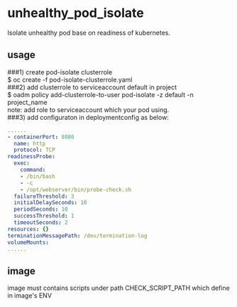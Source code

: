 # unhealthy_pod_isolate
Isolate unhealthy pod base on readiness of kubernetes. 
## usage
###1) create pod-isolate clusterrole <br>
$ oc create -f pod-isolate-clusterrole.yaml<br>
###2) add clusterrole to serviceaccount default in project<br>
$ oadm policy add-clusterrole-to-user pod-isolate -z default  -n project_name<br>
note: add role to serviceaccount which your pod using.<br>
###3) add configuraton in deploymentconfig as below:<br>
```yaml
......
- containerPort: 8080
  name: http
  protocol: TCP
readinessProbe:
  exec:
    command:
    - /bin/bash
    - -c
    - /opt/webserver/bin/probe-check.sh
  failureThreshold: 3
  initialDelaySeconds: 10
  periodSeconds: 10
  successThreshold: 1
  timeoutSeconds: 2
resources: {}
terminationMessagePath: /dev/termination-log
volumeMounts:
......
```
## image
image must contains scripts under path CHECK_SCRIPT_PATH which define in image's ENV
